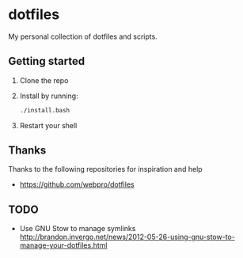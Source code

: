 # dotfiles
My personal collection of dotfiles and scripts.

## Getting started
1. Clone the repo
1. Install by running:

    ```bash
    ./install.bash
    ````
1. Restart your shell

## Thanks
Thanks to the following repositories for inspiration and help
- https://github.com/webpro/dotfiles

## TODO
- Use GNU Stow to manage symlinks http://brandon.invergo.net/news/2012-05-26-using-gnu-stow-to-manage-your-dotfiles.html
